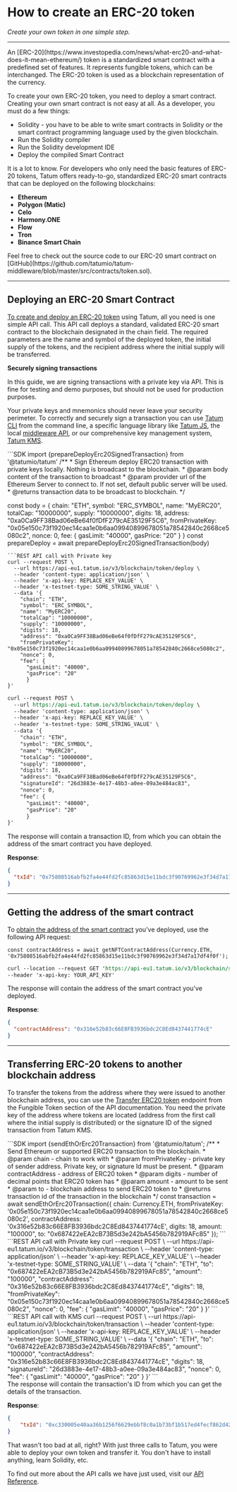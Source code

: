 # How to create an ERC-20 token

*Create your own token in one simple step.*

---

 <div class="toolbar-note">
An [ERC-20](https://www.investopedia.com/news/what-erc20-and-what-does-it-mean-ethereum/) token is a standardized smart contract with a predefined set of features. It represents fungible tokens, which can be interchanged. The ERC-20 token is used as a blockchain representation of the currency.</div>

To create your own ERC-20 token, you need to deploy a smart contract. Creating your own smart contract is not easy at all. As a developer, you must do a few things:

- Solidity - you have to be able to write smart contracts in Solidity or the smart contract programming language used by the given blockchain.
- Run the Solidity compiler
- Run the Solidity development IDE
- Deploy the compiled Smart Contract

It is a lot to know. For developers who only need the basic features of ERC-20 tokens, Tatum offers ready-to-go, standardized ERC-20 smart contracts that can be deployed on the following blockchains:

- **Ethereum**
- **Polygon (Matic)**
- **Celo**
- **Harmony.ONE**
- **Flow**
- **Tron**
- **Binance Smart Chain**

 <div class="toolbar-note">
Feel free to check out the source code to our ERC-20 smart contract on [GitHub](https://github.com/tatumio/tatum-middleware/blob/master/src/contracts/token.sol).
</div>

---

## Deploying an ERC-20 Smart Contract

[To create and deploy an ERC-20 token](https://developer.tatum.io/rest/smart-contracts/deploy-erc-20-smart-contract) using Tatum, all you need is one simple API call. This API call deploys a standard, validated ERC-20 smart contract to the blockchain designated in the chain field. The required parameters are the name and symbol of the deployed token, the initial supply of the tokens, and the recipient address where the initial supply will be transferred.



**Securely signing transactions**
<div class="toolbar-warning">
In this guide, we are signing transactions with a private key via API. This is fine for testing and demo purposes, but should not be used for production purposes. 
</div>

Your private keys and mnemonics should never leave your security perimeter. To correctly and securely sign a transaction you can use [Tatum CLI](https://github.com/tatumio/tatum-cli) from the command line, a specific language library like [Tatum JS](https://github.com/tatumio/tatum-js), the local [middleware API](https://github.com/tatumio/tatum-middleware), or our comprehensive key management system, [Tatum KMS](https://github.com/tatumio/tatum-kms).

<div class="tabbed-code-blocks">
```SDK
import {prepareDeployErc20SignedTransaction} from '@tatumio/tatum'
/**
 * Sign Ethereum deploy ERC20 transaction with private keys locally. Nothing is broadcast to the blockchain.
 * @param body content of the transaction to broadcast
 * @param provider url of the Ethereum Server to connect to. If not set, default public server will be used.
 * @returns transaction data to be broadcast to blockchain.
 */
 
const body = {
  chain: "ETH",
  symbol: "ERC_SYMBOL",
  name: "MyERC20",
  totalCap: "10000000",
  supply: "10000000",
  digits: 18,
  address: "0xa0Ca9FF38Bad06eBe64f0fDfF279cAE35129F5C6",
  fromPrivateKey: "0x05e150c73f1920ec14caa1e0b6aa09940899678051a78542840c2668ce5080c2",
  nonce: 0,
  fee: {
  gasLimit: "40000",
  gasPrice: "20"
  }
}
const prepareDeploy = await prepareDeployErc20SignedTransaction(body)
```
```REST API call with Private key
curl --request POST \
  --url https://api-eu1.tatum.io/v3/blockchain/token/deploy \
  --header 'content-type: application/json' \
  --header 'x-api-key: REPLACE_KEY_VALUE' \
  --header 'x-testnet-type: SOME_STRING_VALUE' \
  --data '{
    "chain": "ETH",
    "symbol": "ERC_SYMBOL",
    "name": "MyERC20",
    "totalCap": "10000000",
    "supply": "10000000",
    "digits": 18,
    "address": "0xa0Ca9FF38Bad06eBe64f0fDfF279cAE35129F5C6",
    "fromPrivateKey": "0x05e150c73f1920ec14caa1e0b6aa09940899678051a78542840c2668ce5080c2",
    "nonce": 0,
    "fee": {
      "gasLimit": "40000",
      "gasPrice": "20"
      }
}'
```
```REST API call with KMS
curl --request POST \
  --url https://api-eu1.tatum.io/v3/blockchain/token/deploy \
  --header 'content-type: application/json' \
  --header 'x-api-key: REPLACE_KEY_VALUE' \
  --header 'x-testnet-type: SOME_STRING_VALUE' \
  --data '{
    "chain": "ETH",
    "symbol": "ERC_SYMBOL",
    "name": "MyERC20",
    "totalCap": "10000000",
    "supply": "10000000",
    "digits": 18,
    "address": "0xa0Ca9FF38Bad06eBe64f0fDfF279cAE35129F5C6",
    "signatureId": "26d3883e-4e17-48b3-a0ee-09a3e484ac83",
    "nonce": 0,
    "fee": {
      "gasLimit": "40000",
      "gasPrice": "20"
      }
}'
```
</div>
The response will contain a transaction ID, from which you can obtain the address of the smart contract you have deployed.

**Response**:

```json
{
  "txId": "0x75808516abfb2fa4e44fd2fc85863d15e11bdc3f90769962e3f34d7a17df4f0f"
}
```

---

## Getting the address of the smart contract


To [obtain the address of the smart contract](https://developer.tatum.io/rest/smart-contracts/get-erc-20-transactions-by-address) you've deployed, use the following API request:

```SDK
const contractAddress = await getNFTContractAddress(Currency.ETH, '0x75808516abfb2fa4e44fd2fc85863d15e11bdc3f90769962e3f34d7a17df4f0f');
```
```REST API call 
curl --location --request GET 'https://api-eu1.tatum.io/v3/blockchain/sc/address/ETH/0x75808516abfb2fa4e44fd2fc85863d15e11bdc3f90769962e3f34d7a17df4f0f' \
--header 'x-api-key: YOUR_API_KEY'
```

The response will contain the address of the smart contract you've deployed.

**Response**:
```json
{
  "contractAddress": "0x316e52b83c66E8FB3936bdc2C8Ed8437441774cE"
}
```

---

## Transferring ERC-20 tokens to another blockchain address

To transfer the tokens from the address where they were issued to another blockchain address, you can use the [Transfer ERC20 token](https://developer.tatum.io/rest/smart-contracts/transfer-erc-20-token) endpoint from the Fungible Token section of the API documentation. You need the private key of the address where tokens are located (address from the first call where the initial supply is distributed) or the signature ID of the signed transaction from Tatum KMS.

<div class="tabbed-code-blocks">
```SDK
import {sendEthOrErc20Transaction} from '@tatumio/tatum';
/**
 * Send Ethereum or supported ERC20 transaction to the blockchain.
 * @param chain - chain to work with
 * @param fromPrivateKey - private key of sender address. Private key, or signature Id must be present.
 * @param contractAddress - address of ERC20 token
 * @param digits - number of decimal points that ERC20 token has
 * @param amount - amount to be sent
 * @param to - blockchain address to send ERC20 token to
 * @returns transaction id of the transaction in the blockchain
 */
  const transaction = await sendEthOrErc20Transaction({
  chain: Currency.ETH,
  fromPrivateKey: '0x05e150c73f1920ec14caa1e0b6aa09940899678051a78542840c2668ce5080c2',
  contractAddress: '0x316e52b83c66E8FB3936bdc2C8Ed8437441774cE',
  digits: 18,
  amount: "100000",
  to: "0x687422eEA2cB73B5d3e242bA5456b782919AFc85"
});
```
```REST API call with Private key
curl --request POST \
  --url https://api-eu1.tatum.io/v3/blockchain/token/transaction \
  --header 'content-type: application/json' \
  --header 'x-api-key: REPLACE_KEY_VALUE' \
  --header 'x-testnet-type: SOME_STRING_VALUE' \
  --data '{
    "chain": "ETH",
    "to": "0x687422eEA2cB73B5d3e242bA5456b782919AFc85",
    "amount": "100000",
    "contractAddress": "0x316e52b83c66E8FB3936bdc2C8Ed8437441774cE",
    "digits": 18,
    "fromPrivateKey": "0x05e150c73f1920ec14caa1e0b6aa09940899678051a78542840c2668ce5080c2",
    "nonce": 0,
    "fee": {
      "gasLimit": "40000",
      "gasPrice": "20"
      }
}'
```
```REST API call with KMS
curl --request POST \
  --url https://api-eu1.tatum.io/v3/blockchain/token/transaction \
  --header 'content-type: application/json' \
  --header 'x-api-key: REPLACE_KEY_VALUE' \
  --header 'x-testnet-type: SOME_STRING_VALUE' \
  --data '{
    "chain": "ETH",
    "to": "0x687422eEA2cB73B5d3e242bA5456b782919AFc85",
    "amount": "100000",
    "contractAddress": "0x316e52b83c66E8FB3936bdc2C8Ed8437441774cE",
    "digits": 18,
    "signatureId": "26d3883e-4e17-48b3-a0ee-09a3e484ac83",
    "nonce": 0,
    "fee": {
      "gasLimit": "40000",
      "gasPrice": "20"
      }
}'
```
</div>
The response will contain the transaction's ID from which you can get the details of the transaction.

**Response**:
```json
{
    "txId": "0xc330005e40aa36b1256f6629ebbf8c0a1b73bf1b517ed4fecf862d422b190ec3"
}
```

That wasn't too bad at all, right? With just three calls to Tatum, you were able to deploy your own token and transfer it. You don't have to install anything, learn Solidity, etc.

To find out more about the API calls we have just used, visit our [API Reference](https://developer.tatum.io/rest/smart-contracts/fungible-token).


